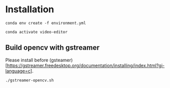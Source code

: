 # Installation

```
conda env create -f environment.yml
```

```
conda activate video-editor
```

## Build opencv with gstreamer
Please install before (gsteamer)[https://gstreamer.freedesktop.org/documentation/installing/index.html?gi-language=c].

```
./gstreamer-opencv.sh
```
